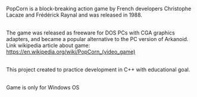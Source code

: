 PopCorn is a block-breaking action game by French developers Christophe Lacaze and Frédérick Raynal and was released in 1988.<br><br>

The game was released as freeware for DOS PCs with CGA graphics adapters, and became a popular alternative to the PC version of Arkanoid.<br>
Link wikipedia article about game: https://en.wikipedia.org/wiki/PopCorn_(video_game)<br><br>


This project created to practice development in C++ with educational goal.

<br>
Game is only for Windows OS
